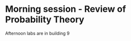 Morning session - Review of Probability Theory
==============================================

Afternoon labs are in building 9
